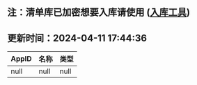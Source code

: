 ## 注：清单库已加密想要入库请使用 ([入库工具](https://github.com/BlankTMing/ManifestAutoUpdate/releases))

## 更新时间：2024-04-11 17:44:36
| AppID | 名称 | 类型  |
| :-------------------- | :----------------------------- | :----------- |
| null | null| null |
